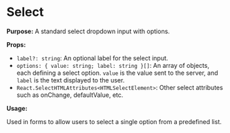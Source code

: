# Select

**Purpose:** A standard select dropdown input with options.

**Props:**

- `label?: string`: An optional label for the select input.
- `options: { value: string; label: string }[]`: An array of objects, each defining a select option. `value` is the value sent to the server, and `label` is the text displayed to the user.
- `React.SelectHTMLAttributes<HTMLSelectElement>`: Other select attributes such as onChange, defaultValue, etc.

**Usage:**

Used in forms to allow users to select a single option from a predefined list.